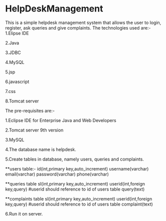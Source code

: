 # HelpDeskManagement
This is a simple helpdesk management system that allows the user to login, register, ask queries and give complaints. 
The technologies used are:-
1.Elipse IDE

2.Java

3.JDBC

4.MySQL

5.jsp

6.javascript

7.css

8.Tomcat server 

The pre-requisites are:- 

1.Eclipse IDE for Enterprise Java and Web Developers

2.Tomcat server 9th version

3.MySQL

4.The database name is helpdesk.

5.Create tables in database, namely users, queries and complaints. 

**users table:-
 id(int,primary key,auto_increment)
 username(varchar)
 email(varchar)
 password(varchar)
 phone(varchar)


**queries table
 sl(int,primary key,auto_increment)
 userid(int,foreign key,query) #userid should reference to id of users table
 query(text)


**complaints table
 sl(int,primary key,auto_increment)
 userid(int,foreign key,query) #userid should reference to id of users table
 complaint(text)

6.Run it on server.
